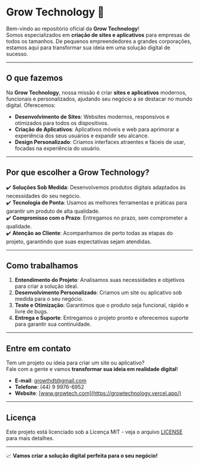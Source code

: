 # Grow Technology 🚀

Bem-vindo ao repositório oficial da **Grow Technology**!  
Somos especializados em **criação de sites e aplicativos** para empresas de todos os tamanhos. De pequenos empreendedores a grandes corporações, estamos aqui para transformar sua ideia em uma solução digital de sucesso.

---

## O que fazemos

Na **Grow Technology**, nossa missão é criar **sites e aplicativos** modernos, funcionais e personalizados, ajudando seu negócio a se destacar no mundo digital. Oferecemos:

- **Desenvolvimento de Sites**: Websites modernos, responsivos e otimizados para todos os dispositivos.
- **Criação de Aplicativos**: Aplicativos móveis e web para aprimorar a experiência dos seus usuários e expandir seu alcance.
- **Design Personalizado**: Criamos interfaces atraentes e fáceis de usar, focadas na experiência do usuário.

---

## Por que escolher a Grow Technology?

✔️ **Soluções Sob Medida**: Desenvolvemos produtos digitais adaptados às necessidades do seu negócio.  
✔️ **Tecnologia de Ponta**: Usamos as melhores ferramentas e práticas para garantir um produto de alta qualidade.  
✔️ **Compromisso com o Prazo**: Entregamos no prazo, sem comprometer a qualidade.  
✔️ **Atenção ao Cliente**: Acompanhamos de perto todas as etapas do projeto, garantindo que suas expectativas sejam atendidas.

---

## Como trabalhamos

1. **Entendimento do Projeto**: Analisamos suas necessidades e objetivos para criar a solução ideal.
2. **Desenvolvimento Personalizado**: Criamos um site ou aplicativo sob medida para o seu negócio.
3. **Teste e Otimização**: Garantimos que o produto seja funcional, rápido e livre de bugs.
4. **Entrega e Suporte**: Entregamos o projeto pronto e oferecemos suporte para garantir sua continuidade.

---

## Entre em contato

Tem um projeto ou ideia para criar um site ou aplicativo?  
Fale com a gente e vamos **transformar sua ideia em realidade digital**!

- **E-mail**: growthdt@gmail.com
- **Telefone**: (44) 9 9976-6952
- **Website**: [www.growtech.com](https://growtechnology.vercel.app/)

---

## Licença

Este projeto está licenciado sob a Licença MIT - veja o arquivo [LICENSE](LICENSE) para mais detalhes.

---

📈 **Vamos criar a solução digital perfeita para o seu negócio!**
